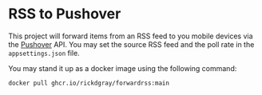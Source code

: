 # RSS to Pushover

This project will forward items from an RSS feed to you mobile devices via the [Pushover](pushover.net) API. You may set the source RSS feed and the poll rate in the `appsettings.json` file.

You may stand it up as a docker image using the following command:
```bash
docker pull ghcr.io/rickdgray/forwardrss:main
```
